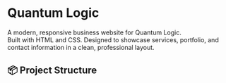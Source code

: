 # Quantum Logic

A modern, responsive business website for Quantum Logic.  
Built with HTML and CSS. Designed to showcase services, portfolio, and contact information in a clean, professional layout.

## 📦 Project Structure
